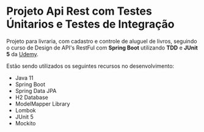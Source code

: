 <h1>Projeto Api Rest com Testes Únitarios e Testes de Integração</h1>
<p>Projeto para livraria, com cadastro e controle de aluguel de livros, seguindo o curso de Design de API's RestFul com <b>Spring Boot</b> utilizando <b>TDD</b> e <b>JUnit 5</b>
da <a target="_blank" href="https://www.udemy.com/course/design-de-apis-restful-com-tdd-spring-boot-e-junit-5/">Udemy</a>.</p>
<p>Estão sendo utilizados os seguintes recursos no desenvolvimento: </p>
<ul>
<li>Java 11</li>
<li>Spring Boot</li>
<li>Spring Data JPA</li>
<li>H2 Database</li>
<li>ModelMapper Library</li>
<li>Lombok</li>
<li>JUnit 5</li>
<li>Mockito</li>
</ul>
